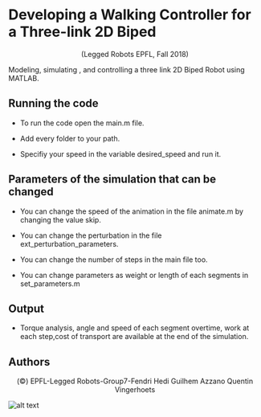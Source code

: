 # Developing a Walking Controller for a Three-link 2D Biped
<p> <center> (Legged Robots EPFL, Fall 2018)</center>  </p>
<p> Modeling, simulating , and controlling a three link 2D Biped Robot using MATLAB.</p>

## Running the code
* To run the code open the main.m file.</p>

* Add every folder to your path.

* Specifiy your speed in the variable desired_speed and run it.</p>

## Parameters of the simulation that can be changed
* You can change the speed of the animation in the file animate.m by changing the value skip.</p>

* You can change the perturbation in the file ext_perturbation_parameters.</p>

* You can change the number of steps in the main file too.</p>

* You can change parameters as weight or length of each segments in set_parameters.m

## Output
* Torque analysis, angle and speed of each segment overtime, work at each step,cost of transport are available at the end of the simulation.
## Authors
<p> <center> (©) EPFL-Legged Robots-Group7-Fendri Hedi Guilhem Azzano Quentin Vingerhoets </center> </p>


![alt text](https://github.com/Guilhem74/Legged_Robot/blob/Assignement4/Result.jpg?raw=true)
